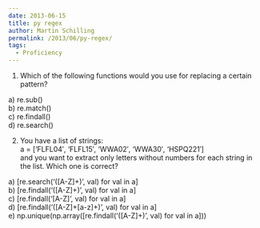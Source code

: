 ```yaml
---
date: 2013-06-15
title: py regex
author: Martin Schilling
permalink: /2013/06/py-regex/
tags:
  - Proficiency
---
```

1. Which of the following functions would you use for replacing a certain pattern?

a) re.sub()  
b) re.match()  
c) re.findall()  
d) re.search()

2. You have a list of strings:  
a = [&#8216;FLFL04&#8242;, &#8216;FLFL15&#8242;, &#8216;WWA02&#8242;, &#8216;WWA30&#8242;, &#8216;HSPQ221&#8242;]  
and you want to extract only letters without numbers for each string in the list. Which one is correct?

a) [re.search(&#8216;([A-Z]+)&#8217;, val) for val in a]  
b) [re.findall(&#8216;([A-Z]+)&#8217;, val) for val in a]  
c) [re.findall(&#8216;[A-Z]&#8217;, val) for val in a]  
d) [re.findall(&#8216;([A-Z]+[a-z]+)&#8217;, val) for val in a]  
e) np.unique(np.array([re.findall(&#8216;([A-Z]+)&#8217;, val) for val in a]))

